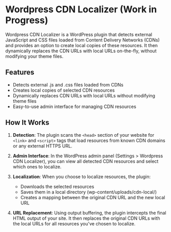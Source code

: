 # Wordpress CDN Localizer (Work in Progress)

Wordpress CDN Localizer is a WordPress plugin that detects external JavaScript and CSS files loaded from Content Delivery Networks (CDNs) and provides an option to create local copies of these resources. It then dynamically replaces the CDN URLs with local URLs on-the-fly, without modifying your theme files.

## Features

- Detects external .js and .css files loaded from CDNs
- Creates local copies of selected CDN resources
- Dynamically replaces CDN URLs with local URLs without modifying theme files
- Easy-to-use admin interface for managing CDN resources

## How It Works

1. **Detection**: The plugin scans the `<head>` section of your website for `<link>` and `<script>` tags that load resources from known CDN domains or any external HTTPS URL.

2. **Admin Interface**: In the WordPress admin panel (Settings > Wordpress CDN Localizer), you can view all detected CDN resources and select which ones to localize.

3. **Localization**: When you choose to localize resources, the plugin:
   - Downloads the selected resources
   - Saves them in a local directory (wp-content/uploads/cdn-local/)
   - Creates a mapping between the original CDN URL and the new local URL

4. **URL Replacement**: Using output buffering, the plugin intercepts the final HTML output of your site. It then replaces the original CDN URLs with the local URLs for all resources you've chosen to localize.
